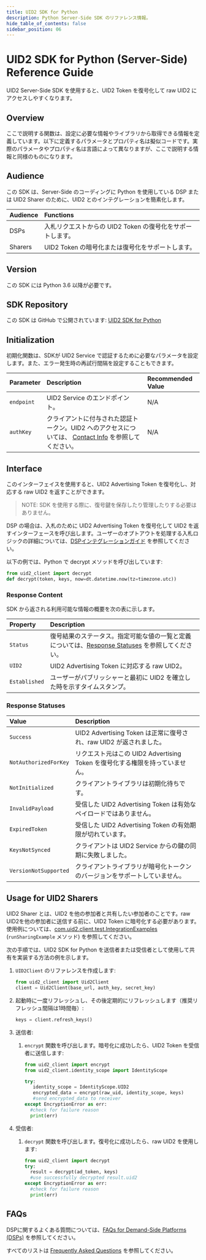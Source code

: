 ```yaml
---
title: UID2 SDK for Python
description: Python Server-Side SDK のリファレンス情報。
hide_table_of_contents: false
sidebar_position: 06
---
```


# UID2 SDK for Python (Server-Side) Reference Guide

UID2 Server-Side SDK を使用すると、UID2 Token を復号化して raw UID2 にアクセスしやすくなります。

<!-- This guide includes the following information:

- [Overview](#overview)
- [Audience](#audience)
- [Initialization](#initialization)
- [Interface](#interface)
  - [Response Content](#response-content)
  - [Response Statuses](#response-statuses)
- [FAQs](#faqs)
- [Usage for UID2 Sharers](#usage-for-uid2-sharers) -->

## Overview

ここで説明する関数は、設定に必要な情報やライブラリから取得できる情報を定義しています。以下に定義するパラメータとプロパティ名は擬似コードです。実際のパラメータやプロパティ名は言語によって異なりますが、ここで説明する情報と同様のものになります。

## Audience

この SDK は、Server-Side のコーディングに Python を使用している DSP または UID2 Sharer のために、UID2 とのインテグレーションを簡素化します。

| Audience | Functions |
| :--- | :--- |
| DSPs | 入札リクエストからの UID2 Token の復号化をサポートします。 |
| Sharers | UID2 Token の暗号化または復号化をサポートします。 |

## Version

この SDK には  Python 3.6 以降が必要です。

## SDK Repository

この SDK は GitHub で公開されています: [UID2 SDK for Python](https://github.com/IABTechLab/uid2-client-python/blob/master/README.md)

## Initialization

初期化関数は、SDKが UID2 Service で認証するために必要なパラメータを設定します。また、エラー発生時の再試行間隔を設定することもできます。

| Parameter | Description | Recommended Value |
| :--- | :--- | :--- |
| `endpoint` | UID2 Service のエンドポイント。 | N/A |
| `authKey` | クライアントに付与された認証トークン。UID2 へのアクセスについては、 [Contact Info](../getting-started/gs-account-setup.md#contact-info) を参照してください。 | N/A |

## Interface 

このインターフェイスを使用すると、UID2 Advertising Token を復号化し、対応する raw UID2 を返すことができます。

>NOTE: SDK を使用する際に、復号鍵を保存したり管理したりする必要はありません。

DSP の場合は、入札のために UID2 Advertising Token を復号化して UID2 を返すインターフェースを呼び出します。ユーザーのオプトアウトを処理する入札ロジックの詳細については、[DSPインテグレーションガイド](../guides/dsp-guide.md) を参照してください。

以下の例では、Python で decrypt メソッドを呼び出しています:

```python
from uid2_client import decrypt
def decrypt(token, keys, now=dt.datetime.now(tz=timezone.utc))
```

### Response Content

SDK から返される利用可能な情報の概要を次の表に示します。

| Property | Description |
| :--- | :--- |
| `Status` | 復号結果のステータス。指定可能な値の一覧と定義については、[Response Statuses](#response-statuses) を参照してください。 |
| `UID2` | UID2 Advertising Token に対応する raw UID2。|
| `Established` | ユーザーがパブリッシャーと最初に UID2 を確立した時を示すタイムスタンプ。|

### Response Statuses

| Value | Description |
| :--- | :--- |
| `Success` | UID2 Advertising Token は正常に復号され、raw UID2 が返されました。 |
| `NotAuthorizedForKey` | リクエスト元はこの UID2 Advertising Token を復号化する権限を持っていません。|
| `NotInitialized` | クライアントライブラリは初期化待ちです。 |
| `InvalidPayload` | 受信した UID2 Advertising Token は有効なペイロードではありません。 |
| `ExpiredToken` | 受信した UID2 Advertising Token の有効期限が切れています。 |
| `KeysNotSynced` | クライアントは UID2 Service からの鍵の同期に失敗しました。|
| `VersionNotSupported` | クライアントライブラリが暗号化トークンのバージョンをサポートしていません。|


## Usage for UID2 Sharers

UID2 Sharer とは、UID2 を他の参加者と共有したい参加者のことです。raw UID2を他の参加者に送信する前に、UID2 Token に暗号化する必要があります。使用例については、[com.uid2.client.test.IntegrationExamples](https://github.com/IABTechLab/uid2-client-java/blob/master/src/test/java/com/uid2/client/test/IntegrationExamples.java) (`runSharingExample` メソッド) を参照してください。

次の手順では、UID2 SDK for Python を送信者または受信者として使用して共有を実装する方法の例を示します。


1. ```UID2Client``` のリファレンスを作成します:
 
   ```python
   from uid2_client import Uid2Client
   client = Uid2Client(base_url, auth_key, secret_key)
   ```
2. 起動時に一度リフレッシュし、その後定期的にリフレッシュします（推奨リフレッシュ間隔は1時間毎）:

   ```python
   keys = client.refresh_keys()
   ```

3. 送信者: 
   1. `encrypt` 関数を呼び出します。暗号化に成功したら、UID2 Token を受信者に送信します:

      ```python
      from uid2_client import encrypt
      from uid2_client.identity_scope import IdentityScope
      
      try:
         identity_scope = IdentityScope.UID2
         encrypted_data = encrypt(raw_uid, identity_scope, keys)
         #send encrypted_data to receiver
      except EncryptionError as err:
        #check for failure reason
        print(err)
      ``` 
<!-- Alternative to the above for EUID:
      from uid2_client import encrypt
      from uid2_client.identity_scope import IdentityScope
      
        try:
         identity_scope = IdentityScope.UID2  # or IdentityScope.EUID
         encrypted_data = encrypt(raw_uid, identity_scope, keys)
         #send encrypted_data to receiver
      except EncryptionError as err:
        #check for failure reason
        print(err) -->

4. 受信者:
   1. `decrypt` 関数を呼び出します。復号化に成功したら、raw UID2 を使用します:

      ```python
      from uid2_client import decrypt
      try:
        result = decrypt(ad_token, keys)
        #use successfully decrypted result.uid2
      except EncryptionError as err:
        #check for failure reason
        print(err)
      ```

## FAQs

DSPに関するよくある質問については、[FAQs for Demand-Side Platforms (DSPs)](../getting-started/gs-faqs.md#faqs-for-demand-side-platforms-dsps) を参照してください。

すべてのリストは  [Frequently Asked Questions](../getting-started/gs-faqs.md) を参照してください。